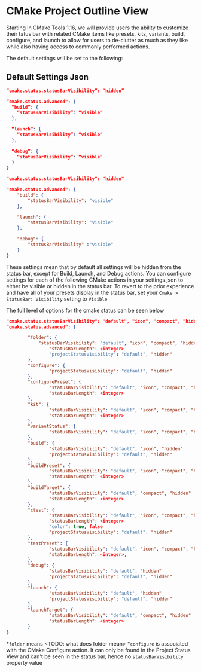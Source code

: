 # CMake Project Outline View

Starting in CMake Tools 1.16, we will provide users the ability to customize their tatus bar with related CMake items like presets, kits, variants, build, configure, and launch to allow for users to de-clutter as much as they like while also having access to commonly performed actions.

The default settings will be set to the following:
## Default Settings Json
```json
“cmake.status.statusBarVisibility”: “hidden”

“cmake.status.advanced": { 
  “build”: { 
    “statusBarVisibility”: “visible” 
  }, 

  “launch”: { 
    “statusBarVisibility”: “visible” 
  },
 
  “debug”: { 
    “statusBarVisibility”: “visible” 
  }
}
```
```json
"cmake.status.statusBarVisibility": "hidden"

"cmake.status.advanced": {
    "build": {
        "statusBarVisibility": "visible"
    },

    "launch": {
        "statusBarVisibility": "visible"
    },

    "debug": {
        "statusBarVisibility" :"visible"
    }
}
```
These settings mean that by default all settings will be hidden from the status bar, except for Build, Launch, and Debug actions. You can configure settings for each of the following CMake actions in your settings.json to either be visible or hidden in the status bar. To revert to the prior experience and have all of your presets display in the status bar, set your `Cmake > StatusBar: Visibility` setting to `Visible`


The full level of options for the cmake status can be seen below

```json
"cmake.status.statusBarVisibility": "default", "icon", "compact", "hidden" 
"cmake.status.advanced": { 

        "folder": { 
        	"statusBarVisibility": "default", "icon", "compact", "hidden" 
            	"statusBarLength": <integer> 
            	"projectStatusVisibility": "default", "hidden" 
        }, 
        "configure": { 
            	"projectStatusVisibility": "default", "hidden" 
        }, 
        "configurePreset": { 
            	"statusBarVisibility": "default", "icon", "compact", "hidden" 
            	"statusBarLength": <integer> 
        }, 
        "kit": { 
            	"statusBarVisibility": "default", "icon", "compact", "hidden" 
            	"statusBarLength": <integer> 
        }, 
        "variantStatus": { 
            	"statusBarVisibility": "default", "icon", "compact", "hidden" 
        }, 
        "build": { 
            	"statusBarVisibility": "default", "icon", "hidden" 
            	"projectStatusVisibility": "default", "hidden" 
        }, 
        "buildPreset": { 
            	"statusBarVisibility": "default", "icon", "compact", "hidden" 
            	"statusBarLength": <integer> 
        }, 
        "buildTarget": { 
            	"statusBarVisibility": "default", "compact", "hidden" 
            	"statusBarLength": <integer> 
        }, 
        "ctest": { 
            	"statusBarVisibility": "default", "icon", "compact", "hidden" 
            	"statusBarLength": <integer> 
            	"color": true, false 
            	"projectStatusVisibility": "default", "hidden" 
        }, 
        "testPreset": { 
            	"statusBarVisibility": "default", "icon", "compact", "hidden" 
            	"statusBarLength": <integer>, 
        }, 
        "debug": { 
            	"statusBarVisibility": "default", "hidden" 
            	"projectStatusVisibility": "default", "hidden" 
        },
        "launch": { 
            	"statusBarVisibility": "default", "hidden" 
            	"projectStatusVisibility": "default", "hidden" 
        }, 
        "launchTarget": { 
            	"statusBarVisibility": "default", "compact", "hidden" 
            	"statusBarLength": <integer> 
        } 
}
```
*`folder` means <TODO: what does folder mean>
*`configure` is associated with the CMake Configure action. It can only be found in the Project Status View and can't be seen in the status bar, hence no `statusBarVisibility` property value

